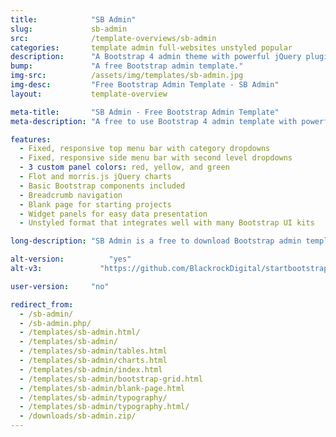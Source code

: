 ```yaml
---
title:            "SB Admin"
slug:             sb-admin
src:              /template-overviews/sb-admin
categories:       template admin full-websites unstyled popular
description:      "A Bootstrap 4 admin theme with powerful jQuery plugins to extend the functionality of the Bootstrap framework."
bump:             "A free Bootstrap admin template."
img-src:          /assets/img/templates/sb-admin.jpg
img-desc:         "Free Bootstrap Admin Template - SB Admin"
layout:           template-overview

meta-title:       "SB Admin - Free Bootstrap Admin Template"
meta-description: "A free to use Bootstrap 4 admin template with powerful jQuery plugins included. All Start Bootstrap templates are free to download and open source."

features:
  - Fixed, responsive top menu bar with category dropdowns
  - Fixed, responsive side menu bar with second level dropdowns
  - 3 custom panel colors: red, yellow, and green
  - Flot and morris.js jQuery charts
  - Basic Bootstrap components included
  - Breadcrumb navigation
  - Blank page for starting projects
  - Widget panels for easy data presentation
  - Unstyled format that integrates well with many Bootstrap UI kits

long-description: "SB Admin is a free to download Bootstrap admin template. This template uses the defaul Bootstrap 4 styles along with a variety of powerful jQuery plugins to create a pwerful framework for creating admin panels, web apps, or back-end dashboards."

alt-version:		  "yes"
alt-v3:		        "https://github.com/BlackrockDigital/startbootstrap-sb-admin/tree/v3-legacy"

user-version:     "no"

redirect_from:
  - /sb-admin/
  - /sb-admin.php/
  - /templates/sb-admin.html/
  - /templates/sb-admin/
  - /templates/sb-admin/tables.html
  - /templates/sb-admin/charts.html
  - /templates/sb-admin/index.html
  - /templates/sb-admin/bootstrap-grid.html
  - /templates/sb-admin/blank-page.html
  - /templates/sb-admin/typography/
  - /templates/sb-admin/typography.html/
  - /downloads/sb-admin.zip/
---
```

